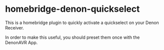 # homebridge-denon-quickselect

This is a homebridge plugin to quickly activate a quickselect on your Denon Receiver.

In order to make this useful, you should preset them once with the DenonAVR App.
